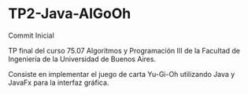 # TP2-Java-AlGoOh

Commit Inicial

TP final del curso 75.07 Algoritmos y Programación III de la Facultad de Ingeniería de la Universidad de Buenos Aires.

Consiste en implementar el juego de carta Yu-Gi-Oh utilizando Java y JavaFx para la interfaz gráfica.